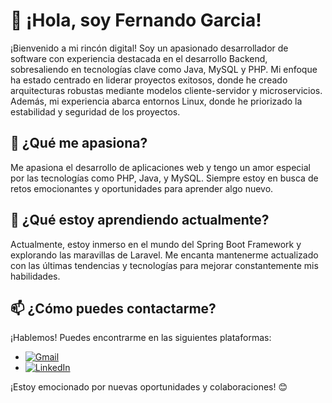 # 👋 ¡Hola, soy Fernando Garcia!

¡Bienvenido a mi rincón digital! Soy un apasionado desarrollador de software con experiencia destacada en el desarrollo Backend, sobresaliendo en tecnologías clave como Java, MySQL y PHP. Mi enfoque ha estado centrado en liderar proyectos exitosos, donde he creado arquitecturas robustas mediante modelos cliente-servidor y microservicios. Además, mi experiencia abarca entornos Linux, donde he priorizado la estabilidad y seguridad de los proyectos.

## 👀 ¿Qué me apasiona?

Me apasiona el desarrollo de aplicaciones web y tengo un amor especial por las tecnologías como PHP, Java, y MySQL. Siempre estoy en busca de retos emocionantes y oportunidades para aprender algo nuevo.

## 🌱 ¿Qué estoy aprendiendo actualmente?

Actualmente, estoy inmerso en el mundo del Spring Boot Framework y explorando las maravillas de Laravel. Me encanta mantenerme actualizado con las últimas tendencias y tecnologías para mejorar constantemente mis habilidades.

 ## 📫 ¿Cómo puedes contactarme?

¡Hablemos! Puedes encontrarme en las siguientes plataformas:

- [![Gmail](https://img.shields.io/badge/-Gmail-red?style=flat-square&logo=gmail&logoColor=white)](mailto:lazaro13251@gmail.com)
- [![LinkedIn](https://img.shields.io/badge/-LinkedIn-blue?style=flat-square&logo=linkedin&logoColor=white)](https://www.linkedin.com/in/fernando-garc%C3%ADa-lazaro-0b40a4181)

¡Estoy emocionado por nuevas oportunidades y colaboraciones! 😊
